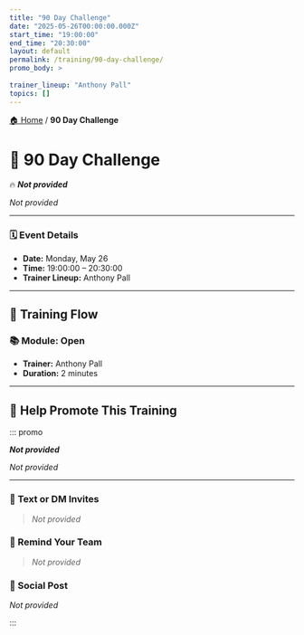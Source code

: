```yaml
---
title: "90 Day Challenge"
date: "2025-05-26T00:00:00.000Z"
start_time: "19:00:00"
end_time: "20:30:00"
layout: default
permalink: /training/90-day-challenge/
promo_body: >
  
trainer_lineup: "Anthony Pall"
topics: []
---
```


[🏠 Home](/training/) / **90 Day Challenge**

# 📆 90 Day Challenge  
🔥 **_Not provided_**

_Not provided_

---

### 🗓️ Event Details

- **Date:** Monday, May 26  
- **Time:** 19:00:00 – 20:30:00  
- **Trainer Lineup:** Anthony Pall

---

## 🧩 Training Flow

### 📚 Module: Open
- **Trainer:** Anthony Pall
- **Duration:** 2 minutes

---

## 📢 Help Promote This Training

::: promo

**_Not provided_**

_Not provided_

---

### 💬 Text or DM Invites  
> _Not provided_

### 💬 Remind Your Team  
> _Not provided_

### 📡 Social Post  
_Not provided_

:::
